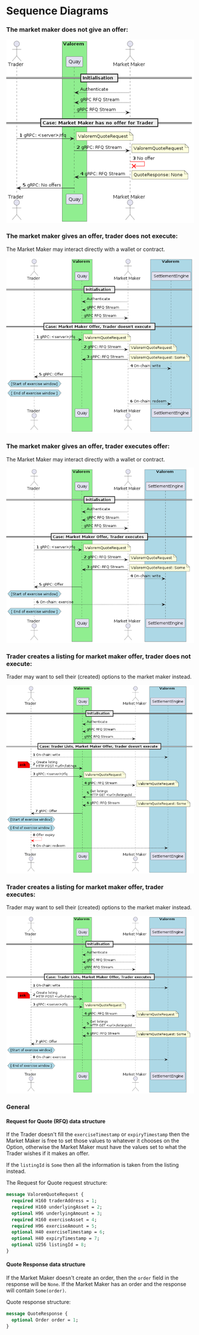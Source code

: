 # Sequence Diagrams
### The market maker does not give an offer:
![mm_no_offer](./diagrams/mm_no_offer.png)

### The market maker gives an offer, trader does not execute:
The Market Maker may interact directly with a wallet or contract.

![mm_offer_trader_doesnt_execute](./diagrams/mm_offer_trader_doesnt_execute.png)

### The market maker gives an offer, trader executes offer:
The Market Maker may interact directly with a wallet or contract.

![mm_offer_trader_execute](./diagrams/mm_offer_trader_execute.png)

### Trader creates a listing for market maker offer, trader does not execute:
Trader may want to sell their (created) options to the market maker instead.

![trader_listing_mm_offer_no_execute](./diagrams/trader_listing_mm_offer_no_execute.png)

### Trader creates a listing for market maker offer, trader executes:
Trader may want to sell their (created) options to the market maker instead.

![trader_listing_mm_offer](./diagrams/trader_listing_mm_offer.png)

### General
#### Request for Quote (RFQ) data structure

If the Trader doesn't fill the `exerciseTimestamp` or `expiryTimestamp`
then the Market Maker is free to set those values to whatever it chooses
on the Option, otherwise the Market Maker must have the values set to 
what the Trader wishes if it makes an offer.

If the `listingId` is `Some` then all the information is taken from
the listing instead.

The Request for Quote request structure:

```protobuf
message ValoremQuoteRequest {
  required H160 traderAddress = 1;
  required H160 underlyingAsset = 2;
  optional H96 underlyingAmount = 3;
  required H160 exerciseAsset = 4;
  required H96 exerciseAmount = 5;
  optional H40 exerciseTimestamp = 6;
  optional H40 expiryTimestamp = 7;
  optional U256 listingId = 8;
}
```

#### Quote Response data structure

If the Market Maker doesn't create an order, then the `order` field in the
response will be `None`. If the Market Maker has an order and the response
will contain `Some(order)`.

Quote response
structure:

```protobuf
message QuoteResponse {
  optional Order order = 1;
}
```
